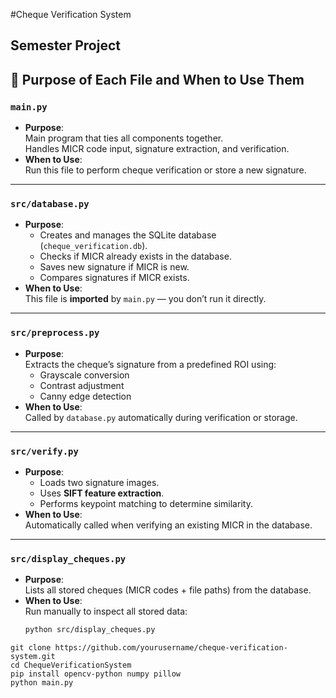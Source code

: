 #Cheque Verification System
## Semester Project
## 📜 Purpose of Each File and When to Use Them

### **`main.py`**
- **Purpose**:  
  Main program that ties all components together.  
  Handles MICR code input, signature extraction, and verification.
- **When to Use**:  
  Run this file to perform cheque verification or store a new signature.

---

### **`src/database.py`**
- **Purpose**:  
  - Creates and manages the SQLite database (`cheque_verification.db`).
  - Checks if MICR already exists in the database.
  - Saves new signature if MICR is new.
  - Compares signatures if MICR exists.
- **When to Use**:  
  This file is **imported** by `main.py` — you don’t run it directly.

---

### **`src/preprocess.py`**
- **Purpose**:  
  Extracts the cheque’s signature from a predefined ROI using:
  - Grayscale conversion
  - Contrast adjustment
  - Canny edge detection
- **When to Use**:  
  Called by `database.py` automatically during verification or storage.

---

### **`src/verify.py`**
- **Purpose**:  
  - Loads two signature images.
  - Uses **SIFT feature extraction**.
  - Performs keypoint matching to determine similarity.
- **When to Use**:  
  Automatically called when verifying an existing MICR in the database.

---

### **`src/display_cheques.py`**
- **Purpose**:  
  Lists all stored cheques (MICR codes + file paths) from the database.
- **When to Use**:  
  Run manually to inspect all stored data:
  ```bash
  python src/display_cheques.py

```
git clone https://github.com/yourusername/cheque-verification-system.git
cd ChequeVerificationSystem
pip install opencv-python numpy pillow
python main.py
```
